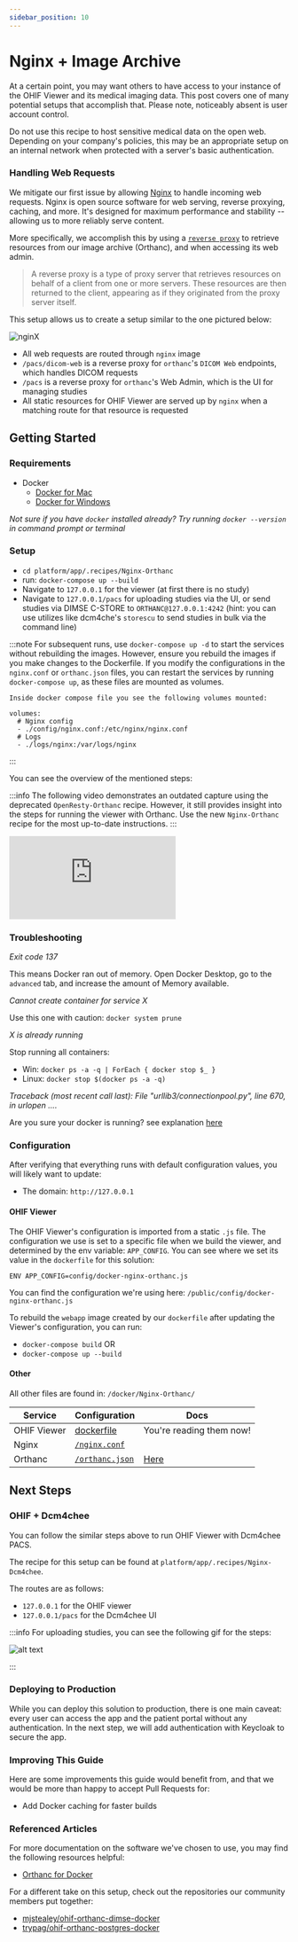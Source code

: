 ```yaml
---
sidebar_position: 10
---
```


# Nginx + Image Archive


At a certain point, you may want others to have access to your instance of the
OHIF Viewer and its medical imaging data. This post covers one of many potential
setups that accomplish that. Please note, noticeably absent is user account
control.

Do not use this recipe to host sensitive medical data on the open web. Depending
on your company's policies, this may be an appropriate setup on an internal
network when protected with a server's basic authentication.



### Handling Web Requests

We mitigate our first issue by allowing [Nginx][nginx] to handle incoming web
requests. Nginx is open source software for web serving, reverse proxying,
caching, and more. It's designed for maximum performance and stability --
allowing us to more reliably serve content.

More specifically, we accomplish this by using a
[`reverse proxy`](https://en.wikipedia.org/wiki/Reverse_proxy) to retrieve
resources from our image archive (Orthanc), and when accessing its web admin.

> A reverse proxy is a type of proxy server that retrieves resources on behalf
> of a client from one or more servers. These resources are then returned to the
> client, appearing as if they originated from the proxy server itself.



This setup allows us to create a setup similar to the one pictured below:


![nginX](../assets/img/nginx-image-archive.png)

- All web requests are routed through `nginx` image
- `/pacs/dicom-web` is a reverse proxy for `orthanc`'s `DICOM Web` endpoints, which handles DICOM requests
- `/pacs` is a reverse proxy for `orthanc`'s Web Admin, which is the UI for managing studies
- All static resources for OHIF Viewer are served up by `nginx` when a matching
  route for that resource is requested

## Getting Started

### Requirements

- Docker
  - [Docker for Mac](https://docs.docker.com/docker-for-mac/)
  - [Docker for Windows](https://docs.docker.com/docker-for-windows/)

_Not sure if you have `docker` installed already? Try running `docker --version`
in command prompt or terminal_

### Setup

- `cd platform/app/.recipes/Nginx-Orthanc`
- run: `docker-compose up --build`
- Navigate to `127.0.0.1` for the viewer (at first there is no study)
- Navigate to `127.0.0.1/pacs` for uploading studies via the UI, or send studies via DIMSE C-STORE to `ORTHANC@127.0.0.1:4242` (hint: you can use utilizes like dcm4che's `storescu` to send studies in bulk via the command line)

:::note
For subsequent runs, use `docker-compose up -d` to start the services without rebuilding the images. However, ensure you rebuild the images if you make changes to the Dockerfile. If you modify the configurations in the `nginx.conf` or `orthanc.json` files, you can restart the services by running `docker-compose up`, as these files are mounted as volumes.

```
Inside docker compose file you see the following volumes mounted:

volumes:
  # Nginx config
  - ./config/nginx.conf:/etc/nginx/nginx.conf
  # Logs
  - ./logs/nginx:/var/logs/nginx
```
:::


You can see the overview of the mentioned steps:


:::info
The following video demonstrates an outdated capture using the deprecated `OpenResty-Orthanc` recipe. However, it still provides insight into the steps for running the viewer with Orthanc. Use the new `Nginx-Orthanc` recipe for the most up-to-date instructions.
:::




<div style={{padding:"56.25% 0 0 0", position:"relative"}}>
    <iframe src="https://player.vimeo.com/video/843233827?badge=0&amp;autopause=0&amp;player_id=0&amp;app_id=58479"  frameBorder="0" allow="autoplay; fullscreen; picture-in-picture" allowFullScreen style= {{ position:"absolute",top:0,left:0,width:"100%",height:"100%"}} title="measurement-report"></iframe>
</div>


### Troubleshooting

_Exit code 137_

This means Docker ran out of memory. Open Docker Desktop, go to the `advanced`
tab, and increase the amount of Memory available.

_Cannot create container for service X_

Use this one with caution: `docker system prune`

_X is already running_

Stop running all containers:

- Win: `docker ps -a -q | ForEach { docker stop $_ }`
- Linux: `docker stop $(docker ps -a -q)`


_Traceback (most recent call last):_
  _File "urllib3/connectionpool.py", line 670, in urlopen_
  _...._

Are you sure your docker is running? see explanation [here](https://github.com/docker/compose/issues/7896)


### Configuration

After verifying that everything runs with default configuration values, you will
likely want to update:

- The domain: `http://127.0.0.1`

#### OHIF Viewer

The OHIF Viewer's configuration is imported from a static `.js` file. The
configuration we use is set to a specific file when we build the viewer, and
determined by the env variable: `APP_CONFIG`. You can see where we set its value
in the `dockerfile` for this solution:

`ENV APP_CONFIG=config/docker-nginx-orthanc.js`

You can find the configuration we're using here:
`/public/config/docker-nginx-orthanc.js`

To rebuild the `webapp` image created by our `dockerfile` after updating the
Viewer's configuration, you can run:

- `docker-compose build` OR
- `docker-compose up --build`

#### Other

All other files are found in: `/docker/Nginx-Orthanc/`

| Service           | Configuration                     | Docs                                        |
| ----------------- | --------------------------------- | ------------------------------------------- |
| OHIF Viewer       | [dockerfile][dockerfile]          | You're reading them now!                    |
| Nginx | [`/nginx.conf`][config-nginx]     |  |
| Orthanc           | [`/orthanc.json`][config-orthanc] | [Here][orthanc-docs]                        |

## Next Steps

### OHIF + Dcm4chee

You can follow the similar steps above to run OHIF Viewer with Dcm4chee PACS.

The recipe for this setup can be found at `platform/app/.recipes/Nginx-Dcm4chee`.


The routes are as follows:
- `127.0.0.1` for the OHIF viewer
- `127.0.0.1/pacs` for the Dcm4chee UI

:::info
For uploading studies, you can see the following gif for the steps:

![alt text](../assets/img/dcm4chee-upload.gif)

:::

### Deploying to Production

While you can deploy this solution to production, there is one main caveat: every user can access the app and the patient portal without any authentication. In the next step, we will add authentication with Keycloak to secure the app.




### Improving This Guide

Here are some improvements this guide would benefit from, and that we would be
more than happy to accept Pull Requests for:

- Add Docker caching for faster builds



### Referenced Articles

For more documentation on the software we've chosen to use, you may find the
following resources helpful:

- [Orthanc for Docker](http://book.orthanc-server.com/users/docker.html)

For a different take on this setup, check out the repositories our community
members put together:

- [mjstealey/ohif-orthanc-dimse-docker](https://github.com/mjstealey/ohif-orthanc-dimse-docker)
- [trypag/ohif-orthanc-postgres-docker](https://github.com/trypag/ohif-orthanc-postgres-docker)

<!--
  Links
  -->

<!-- prettier-ignore-start -->
<!-- DOCS -->
[nginx]: https://www.nginx.com/resources/glossary/nginx/
[understanding-cors]: https://medium.com/@baphemot/understanding-cors-18ad6b478e2b
[orthanc-docs]: http://book.orthanc-server.com/users/configuration.html#configuration
[lua-resty-openidc-docs]: https://github.com/zmartzone/lua-resty-openidc
<!-- SRC -->
[dockerfile]: https://github.com/OHIF/Viewers/blob/master/platform/app/.recipes/OpenResty-Orthanc/dockerfile
[config-nginx]: https://github.com/OHIF/Viewers/blob/master/platform/app/.recipes/OpenResty-Orthanc/config/nginx.conf
[config-orthanc]: https://github.com/OHIF/Viewers/blob/master/platform/app/.recipes/OpenResty-Orthanc/config/orthanc.json
<!-- prettier-ignore-end -->
